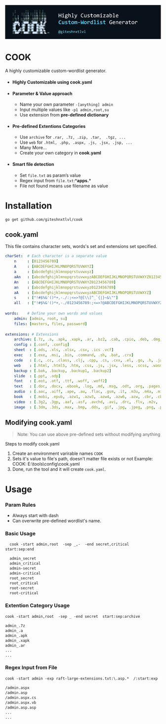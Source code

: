 <img src="./images/f.png">

# COOK
A highly customizable custom-wordlist generator.
- #### Highly Customizable using cook.yaml

- #### Parameter & Value approach
  - Name your own parameter `-[anything] admin`
  - Input multiple values like `-p1 admin,root,su`
  - Use extension from **pre-defined dictionary**

- #### Pre-defined Extentions Categories
  - Use `archive` for `.rar, .7z, .zip, .tar,  .tgz, ...`  
  - Use `web` for `.html, .php, .aspx, .js, .jsx, .jsp, ...`
  - Many More...
  - Create your own category in **cook.yaml**

- #### Smart file detection
  - Set `file.txt` as param’s value
  - Regex input from `file.txt`:**^apps.***
  - File not found means use filename as value

# Installation
```
go get github.com/giteshnxtlvl/cook
```

## cook.yaml
This file contains character sets, words's set and extensions set specified.
```yaml
charSet:  # Each character is a separate value
    n     : [0123456789]
    A     : [ABCDEFGHIJKLMNOPQRSTUVWXYZ]
    a     : [abcdefghijklmnopqrstuvwxyz]
    aAn   : [abcdefghijklmnopqrstuvwxyzABCDEFGHIJKLMNOPQRSTUVWXYZ0123456789]
    An    : [ABCDEFGHIJKLMNOPQRSTUVWXYZ0123456789]
    an    : [abcdefghijklmnopqrstuvwxyz0123456789]
    aA    : [abcdefghijklmnopqrstuvwxyzABCDEFGHIJKLMNOPQRSTUVWXYZ]
    s     : ["!#$%&'()*+,-./:;<=>?@[\\]^_`{|}~&\""]
    all   : ["!#$%&'()*+,-./0123456789:;<=>?@ABCDEFGHIJKLMNOPQRSTUVWXYZ[\\]^_`abcdefghijklmnopqrstuvwxyz{|}~\""]

words:    # Define your own words and values
    admin: [admin, root, su]
    files: [masters, files, password]

extensions: # Extensions
    archive: [.7z, .a, .apk, .xapk, .ar, .bz2, .cab, .cpio, .deb, .dmg, .egg, .gz, .iso, .jar, .lha, .mar, .pea, .rar, .rpm, .s7z, .shar, .tar, .tbz2, .tgz, .tlz, .war, .whl, .xpi, .zip, .zipx, .xz, .pak]
    config : [.conf, .config]
    sheet  : [.ods, .xls, .xlsx, .csv, .ics .vcf]
    exec   : [.exe, .msi, .bin, .command, .sh, .bat, .crx]
    code   : [.c, .cc, .class, .clj, .cpp, .cs, .cxx, .el, .go, .h, .java, .lua, .m, .m4, .php, .php3, .php5, .php7, .pl, .po, .py, .rb, .rs, .sh, .swift, .vb, .vcxproj, .xcodeproj, .xml, .diff, .patch, .js, .jsx]
    web    : [.html, .html5, .htm, .css, .js, .jsx, .less, .scss, .wasm, .php, .php3, .php5, .php7]
    backup : [.bak, .backup, .backup1, .backup2]
    slide  : [.ppt, .odp]
    font   : [.eot, .otf, .ttf, .woff, .woff2]
    text   : [.doc, .docx, .ebook, .log, .md, .msg, .odt, .org, .pages, .pdf, .rtf, .rst, .tex, .txt, .wpd, .wps]
    audio  : [.aac, .aiff, .ape, .au, .flac, .gsm, .it, .m3u, .m4a, .mid, .mod, .mp3, .mpa, .pls, .ra, .s3m, .sid, .wav, .wma, .xm]
    book   : [.mobi, .epub, .azw1, .azw3, .azw4, .azw6, .azw, .cbr, .cbz]
    video  : [.3g2, .3gp, .aaf, .asf, .avchd, .avi, .drc, .flv, .m2v, .m4p, .m4v, .mkv, .mng, .mov, .mp2, .mp4, .mpe, .mpeg, .mpg, .mpv, .mxf, .nsv, .ogg, .ogv, .ogm, .qt, .rm, .rmvb, .roq, .srt, .svi, .vob, .webm, .wmv, .yuv]
    image  : [.3dm, .3ds, .max, .bmp, .dds, .gif, .jpg, .jpeg, .png, .psd, .xcf, .tga, .thm, .tif, .tiff, .yuv, .ai, .eps, .ps, .svg, .dwg, .dxf, .gpx, .kml, .kmz, .webp]
```
## Modifying cook.yaml
> Note: You can use above pre-defined sets without modifying anything

Steps to modify cook.yaml 
1. Create an environment varirable names `COOK` 
2. Sets it's value to file's path, doesn't matter file exists or not
   Example: COOK: E:\tools\config\cook.yaml
3. Done, run the tool and it will create `cook.yaml`.

# Usage

### Param Rules
- Always start with dash
- Can overwrite pre-defined wordlist's name.


### Basic Usage
```
  cook -start admin,root  -sep _,-  -end secret,critical  start:sep:end
```
```
  admin_secret
  admin_critical
  admin-secret
  admin-critical
  root_secret
  root_critical
  root-secret
  root-critical
```

### Extention Category Usage
```
cook -start admin,root  -sep _ -end secret  start:sep:archive
```
```
admin_.7z
admin_.a
admin_.apk
admin_.xapk
admin_.ar
...
...
```

### Regex Input from File
```
cook -start admin -exp raft-large-extensions.txt:\.asp.*  /:start:exp
```
```
/admin.aspx
/admin.asp
/admin.aspx.cs
/admin.aspx.vb
/admin.asp.asp
...
...
```
